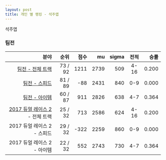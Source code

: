 ```yaml
---
layout: post
title: 개인 별 랭킹 - 석주엽
---
```


석주엽


### 팀전

| 분야 | 순위 | 점수 | mu | sigma | 전적 | 승률 |
|---:|---:|---:|---:|---:|:---:|---:|
| [팀전 - 전체 트랙](../team-full) | 73 / 92 | 1211 | 2739 | 509 | 4-16 | 0.200 |
| [팀전 - 스피드](../team-speed) | 81 / 89 | -88 | 2431 | 840 | 0-9 | 0.000 |
| [팀전 - 아이템](../team-item) | 60 / 87 | 911 | 2826 | 638 | 4-7 | 0.364 |
| [2017 듀얼 레이스 2](../t2017_1) - 전체 트랙 | 25 / 32 | 713 | 2586 | 624 | 4-16 | 0.200 |
| 2017 듀얼 레이스 2 - 스피드 | 29 / 32 | -322 | 2259 | 860 | 0-9 | 0.000 |
| 2017 듀얼 레이스 2 - 아이템 | 22 / 32 | 552 | 2743 | 730 | 4-7 | 0.364 |

